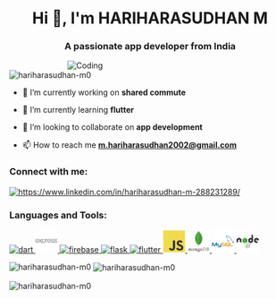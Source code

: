 <h1 align="center">Hi 👋, I'm HARIHARASUDHAN M</h1>
<h3 align="center">A passionate app developer from India</h3>
<img align="right" alt="Coding" width="400" src="https://cdn.dribbble.com/users/116207...")”>

<p align="left"> <img src="https://komarev.com/ghpvc/?username=hariharasudhan-m0&label=Profile%20views&color=0e75b6&style=flat" alt="hariharasudhan-m0" /> </p>

- 🔭 I’m currently working on **shared commute**

- 🌱 I’m currently learning **flutter**

- 👯 I’m looking to collaborate on **app development**

- 📫 How to reach me **m.hariharasudhan2002@gmail.com**

<h3 align="left">Connect with me:</h3>
<p align="left">
<a href="https://linkedin.com/in/https://www.linkedin.com/in/hariharasudhan-m-288231289/" target="blank"><img align="center" src="https://raw.githubusercontent.com/rahuldkjain/github-profile-readme-generator/master/src/images/icons/Social/linked-in-alt.svg" alt="https://www.linkedin.com/in/hariharasudhan-m-288231289/" height="30" width="40" /></a>
</p>

<h3 align="left">Languages and Tools:</h3>
<p align="left"> <a href="https://dart.dev" target="_blank" rel="noreferrer"> <img src="https://www.vectorlogo.zone/logos/dartlang/dartlang-icon.svg" alt="dart" width="40" height="40"/> </a> <a href="https://expressjs.com" target="_blank" rel="noreferrer"> <img src="https://raw.githubusercontent.com/devicons/devicon/master/icons/express/express-original-wordmark.svg" alt="express" width="40" height="40"/> </a> <a href="https://firebase.google.com/" target="_blank" rel="noreferrer"> <img src="https://www.vectorlogo.zone/logos/firebase/firebase-icon.svg" alt="firebase" width="40" height="40"/> </a> <a href="https://flask.palletsprojects.com/" target="_blank" rel="noreferrer"> <img src="https://www.vectorlogo.zone/logos/pocoo_flask/pocoo_flask-icon.svg" alt="flask" width="40" height="40"/> </a> <a href="https://flutter.dev" target="_blank" rel="noreferrer"> <img src="https://www.vectorlogo.zone/logos/flutterio/flutterio-icon.svg" alt="flutter" width="40" height="40"/> </a> <a href="https://developer.mozilla.org/en-US/docs/Web/JavaScript" target="_blank" rel="noreferrer"> <img src="https://raw.githubusercontent.com/devicons/devicon/master/icons/javascript/javascript-original.svg" alt="javascript" width="40" height="40"/> </a> <a href="https://www.mongodb.com/" target="_blank" rel="noreferrer"> <img src="https://raw.githubusercontent.com/devicons/devicon/master/icons/mongodb/mongodb-original-wordmark.svg" alt="mongodb" width="40" height="40"/> </a> <a href="https://www.mysql.com/" target="_blank" rel="noreferrer"> <img src="https://raw.githubusercontent.com/devicons/devicon/master/icons/mysql/mysql-original-wordmark.svg" alt="mysql" width="40" height="40"/> </a> <a href="https://nodejs.org" target="_blank" rel="noreferrer"> <img src="https://raw.githubusercontent.com/devicons/devicon/master/icons/nodejs/nodejs-original-wordmark.svg" alt="nodejs" width="40" height="40"/> </a> </p>

<p><img align="left" src="https://github-readme-stats.vercel.app/api/top-langs?username=hariharasudhan-m0&show_icons=true&locale=en&layout=compact" alt="hariharasudhan-m0" /></p>

<p>&nbsp;<img align="center" src="https://github-readme-stats.vercel.app/api?username=hariharasudhan-m0&show_icons=true&locale=en" alt="hariharasudhan-m0" /></p>

<p><img align="center" src="https://github-readme-streak-stats.herokuapp.com/?user=hariharasudhan-m0&" alt="hariharasudhan-m0" /></p>

